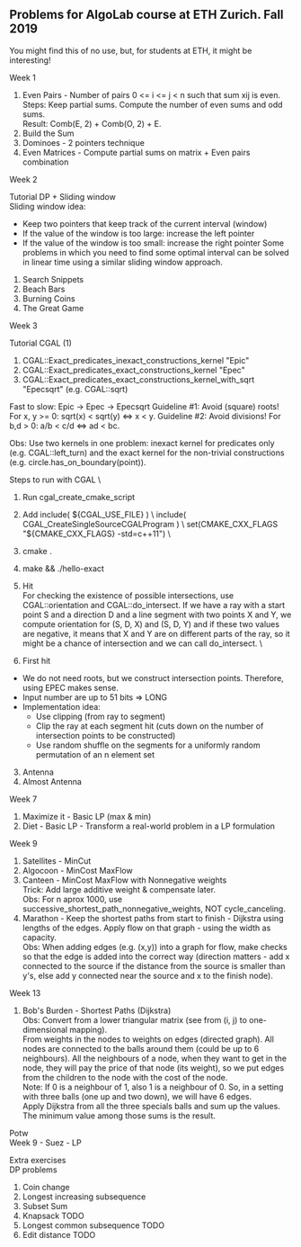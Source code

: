 ## Problems for AlgoLab course at ETH Zurich. Fall 2019 

You might find this of no use, but, for students at ETH, it might be interesting!

Week 1
1. Even Pairs - Number of pairs 0 <= i <= j < n such that sum xij is even. \
  Steps: Keep partial sums. Compute the number of even sums and odd sums. \
  Result: Comb(E, 2) + Comb(O, 2) + E.
2. Build the Sum
3. Dominoes - 2 pointers technique 
4. Even Matrices - Compute partial sums on matrix + Even pairs combination

Week 2

Tutorial DP + Sliding window <br>
Sliding window idea: 
- Keep two pointers that keep track of the current interval (window) 
- If the value of the window is too large: increase the left pointer 
- If the value of the window is too small: increase the right pointer 
Some problems in which you need to find some optimal interval can be solved in linear time using a similar sliding window approach. 

1. Search Snippets
2. Beach Bars
3. Burning Coins
4. The Great Game 

Week 3

Tutorial CGAL (1)
1. CGAL::Exact_predicates_inexact_constructions_kernel "Epic"
2. CGAL::Exact_predicates_exact_constructions_kernel "Epec"
3. CGAL::Exact_predicates_exact_constructions_kernel_with_sqrt "Epecsqrt" (e.g. CGAL::sqrt)

Fast to slow: Epic -> Epec -> Epecsqrt 
Guideline #1: Avoid (square) roots! 
For x, y >= 0: sqrt(x) < sqrt(y) <=> x < y. 
Guideline #2: Avoid divisions! 
For b,d > 0: a/b < c/d <=> ad < bc. 

Obs: Use two kernels in one problem: inexact kernel for predicates only (e.g. CGAL::left_turn) and the exact kernel for the non-trivial constructions (e.g. circle.has_on_boundary(point)). 


Steps to run with CGAL \ 
1. Run cgal_create_cmake_script 
2. Add 
 include( ${CGAL_USE_FILE} ) \
 include( CGAL_CreateSingleSourceCGALProgram ) \
set(CMAKE_CXX_FLAGS "${CMAKE_CXX_FLAGS} -std=c++11") \
3. cmake . <br>
4. make && ./hello-exact


1. Hit <br>
  For checking the existence of possible intersections, use CGAL::orientation and CGAL::do_intersect. If we have a ray with a start point S and a direction D and a line segment with two points X and Y, we compute orientation for (S, D, X) and (S, D, Y) and if these two values are negative, it means that X and Y are on different parts of the ray, so it might be a chance of intersection and we can call do_intersect. \ 
2. First hit <br>
- We do not need roots, but we construct intersection points. Therefore, using EPEC makes sense. <br>
- Input number are up to 51 bits => LONG <br>
- Implementation idea: <br>
  - Use clipping (from ray to segment) <br>
  - Clip the ray at each segment hit (cuts down on the number of intersection points to be constructed) <br>
  - Use random shuffle on the segments for a uniformly random permutation of an n element set <br>
3. Antenna
4. Almost Antenna

Week 7
1. Maximize it - Basic LP (max & min)
2. Diet - Basic LP - Transform a real-world problem in a LP formulation 

Week 9
1. Satellites - MinCut
2. Algocoon - MinCost MaxFlow
3. Canteen - MinCost MaxFlow with Nonnegative weights \
  Trick: Add large additive weight & compensate later.\
  Obs: For n aprox 1000, use successive_shortest_path_nonnegative_weights, NOT cycle_canceling.
4. Marathon - Keep the shortest paths from start to finish - Dijkstra using lengths of the edges. Apply flow on that graph - using the width as capacity. \
  Obs: When adding edges (e.g. (x,y)) into a graph for flow, make checks so that the edge is added into the correct way (direction matters - add x connected to the source if the distance from the source is smaller than y's, else add y connected near the source and x to the finish node).

Week 13
1. Bob's Burden - Shortest Paths (Dijkstra) \
  Obs: Convert from a lower triangular matrix (see from (i, j) to one-dimensional mapping). \
  From weights in the nodes to weights on edges (directed graph). All nodes are connected to the balls around them (could be up to 6 neighbours). All the neighbours of a node, when they want to get in the node, they will pay the price of that node (its weight), so we put edges from the children to the node with the cost of the node. \
  Note: If 0 is a neighbour of 1, also 1 is a neighbour of 0. So, in a setting with three balls (one up and two down), we will have 6 edges.   \
  Apply Dijkstra from all the three specials balls and sum up the values. The minimum value among those sums is the result. 

Potw \
Week 9 - Suez - LP

Extra exercises \
DP problems
1. Coin change
2. Longest increasing subsequence
3. Subset Sum
4. Knapsack TODO
5. Longest common subsequence TODO
6. Edit distance TODO
